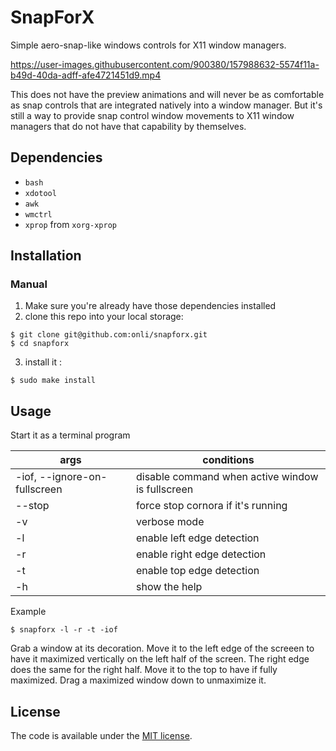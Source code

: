 # SnapForX
Simple aero-snap-like windows controls for X11 window managers.



https://user-images.githubusercontent.com/900380/157988632-5574f11a-b49d-40da-adff-afe4721451d9.mp4



This does not have the preview animations and will never be as comfortable as snap controls that are integrated natively into a window manager. But it's still a way to provide snap control window movements to X11 window managers that do not have that capability by themselves.

## Dependencies

- `bash`
- `xdotool`
- `awk`
- `wmctrl`
- `xprop` from `xorg-xprop`

## Installation

### Manual

1. Make sure you're already have those dependencies installed
2. clone this repo into your local storage:
```
$ git clone git@github.com:onli/snapforx.git
$ cd snapforx
```
3. install it :
```
$ sudo make install
```

## Usage

Start it as a terminal program

| args                          | conditions                                       |
| ----------------------------- | ------------------------------------------------ |
| -iof, --ignore-on-fullscreen  | disable command when active window is fullscreen |
| --stop                        | force stop cornora if it's running               |
| -v                            | verbose mode                                     |
| -l                            | enable left edge detection                       |
| -r                            | enable right edge detection                      |
| -t                            | enable top edge detection                        |
| -h                            | show the help                                    |

Example
```
$ snapforx -l -r -t -iof
```

Grab a window at its decoration. Move it to the left edge of the screeen to have it maximized vertically on the left half of the screen. The right edge does the same for the right half. Move it to the top to have if fully maximized. Drag a maximized window down to unmaximize it.
      
## License

The code is available under the [MIT license](LICENSE).
